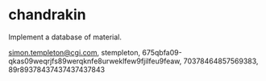 # chandrakin
Implement a database of material.

simon.templeton@cgi.com, stempleton, 675qbfa09-qkas09weqrjfs89werqknfe8urweklfew9fjilfeu9feaw, 70378464857569383, 89r89378437437437437843
